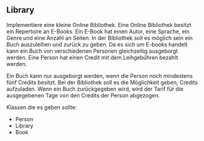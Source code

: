## Library 

Implementiere eine kleine Online Bibliothek. 
Eine Online Bibliothek besitzt ein Repertoire an E-Books. Ein E-Book hat einen Autor, eine Sprache, ein Genre und eine Anzahl an Seiten. 
In der Bibliothek soll es möglich sein ein Buch auszuleihen und zurück zu geben. Da es sich um E-books handelt kann ein Buch von verschiedenen Personen gleichzeitig 
ausgeborgt werden. Eine Person hat einen Credit mit dem Leihgebühren bezahlt werden. 

Ein Buch kann nur ausgeborgt werden, wenn die Person noch mindestens fünf Credits besitzt. Bei der Bibliothek soll es die Möglichkeit geben, Credits aufzuladen. 
Wenn ein Buch zurückgegeben wird, wird der Tarif für die ausgegebenen Tage von den Credits der Person abgezogen. 

Klassen die es geben sollte: 
* Person
* Library 
* Book